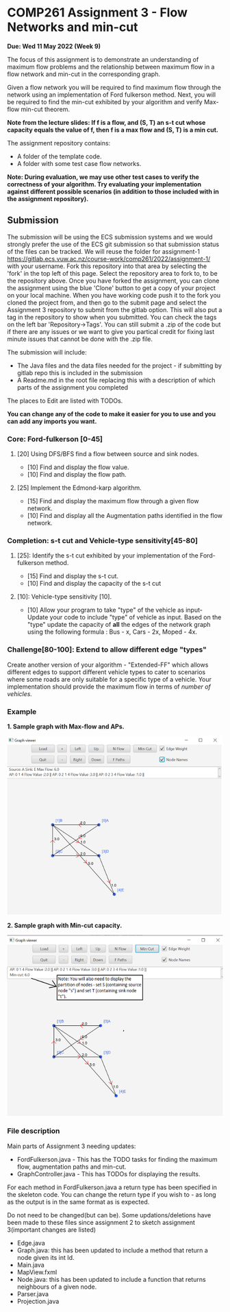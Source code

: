 # COMP261 Assignment 3 - Flow Networks and min-cut 

**Due: Wed 11 May 2022 (Week 9)**

The focus of this assignment is to demonstrate an understanding of maximum flow problems and the relationship between maximum flow in a flow network and min-cut in the corresponding graph. 

Given a flow network you will be required to find maximum flow through the network using an implementation of Ford fulkerson method. Next, you will be required to find the min-cut exhibited by your algorithm and verify Max-flow min-cut theorem. 

**Note from the lecture slides: If f is a flow, and (S, T) an s-t cut whose capacity equals the value of f, then f is a max flow and (S, T) is a min cut.**

The assignment repository contains:
* A folder of the template code.
* A folder with some test case flow networks. 

**Note: During evaluation, we may use other test cases to verify the correctness of your algorithm. Try evaluating your implementation against different possible scenarios (in addition to those included with in the assignment repository).**

## Submission
The submission will be using the ECS submission systems and we would strongly prefer the use of the ECS git submission so that submission status of the files can be tracked. We will reuse the folder for assignment-1 https://gitlab.ecs.vuw.ac.nz/course-work/comp261/2022/assignment-1/<username> with your username.  Fork this repository into that area by selecting the 'fork' in the top left of this page. Select the repository area to fork to, to be the repository above. Once you have forked the assignment, you can clone the assignment using the blue 'Clone' button to get a copy of your project on your local machine. When you have working code push it to the fork you cloned the project from, and then go to the submit page and select the Assignment 3 repository to submit from the gitlab option.  This will also put a tag in the repository to show when you submitted.  You can check the tags on the left bar 'Repository->Tags'.  You can still submit a .zip of the code but if there are any issues or we want to give you partical credit for fixing last minute issues that cannot be done with the .zip file.

The submission will include:
* The Java files and the data files needed for the project - if submitting by gitlab repo this is included in the submission
* A Readme.md in the root file replacing this with a description of which parts of the assignment you completed
  
The places to Edit are listed with TODOs.  

**You can change any of the code to make it easier for you to use and you can add any imports you want.**


### Core: Ford-fulkerson [0-45]
1. [20] Using DFS/BFS find a flow between source and sink nodes.
    - [10] Find and display the flow value.
    - [10] Find and display the flow path.

2. [25] Implement the Edmond-karp algorithm.
	- [15] Find and display the maximum flow through a given flow network.
	- [10] Find and display all the Augmentation paths identified in the flow network. 


### Completion: s-t cut and Vehicle-type sensitivity[45-80]
1. [25]: Identify the s-t cut exhibited by your implementation of the Ford-fulkerson method.
	- [15] Find and display the s-t cut.
	- [10] Find and display the capacity of the s-t cut
        
2. [10]: Vehicle-type sensitivity [10].
    - [10] Allow your program to take "type" of the vehicle as input- Update your code to include "type" of vehicle as input. 
Based on the "type" update the capacity of **all** the edges of the network graph using the following formula : Bus - x, Cars - 2x, Moped - 4x.

	
### Challenge[80-100]: Extend to allow different edge "types"
Create another version of your algorithm - "Extended-FF" which allows different edges to support different vehicle types to cater to scenarios where some roads are only suitable for a specific type of a vehicle. 
Your implementation should provide the maximum flow in terms of _number of vehicles._

### Example
 **1. Sample graph with Max-flow and APs.**

![Example Graph](/images/Example%20Graph.png)

**2. Sample graph with Min-cut capacity.**

![Min-cut](/images/Min-cut.png)

### File description
Main parts of Assignment 3 needing updates: 

- FordFulkerson.java - This has the TODO tasks for finding the maximum flow, augmentation paths and min-cut.
- GraphController.java - This has TODOs for displaying the results.

For each method in FordFulkerson.java a return type has been specified in the skeleton code. You can change the return type if you wish to - as long as the output is in the same format as is expected.

Do not need to be changed(but can be). Some updations/deletions have been made to these files since assignment 2 to sketch assignment 3(important changes are listed)

- Edge.java
- Graph.java: this has been updated to include a method that return a node given its int Id.
- Main.java
- MapView.fxml
- Node.java: this has been updated to include a function that returns neighbours of a given node.
- Parser.java
- Projection.java
